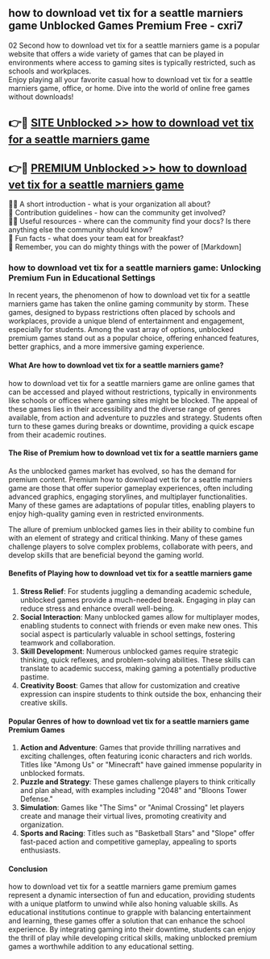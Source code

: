 ## how to download vet tix for a seattle marniers game Unblocked Games Premium Free - cxri7

02 Second how to download vet tix for a seattle marniers game is a popular website that offers a wide variety of games that can be played in environments where access to gaming sites is typically restricted, such as schools and workplaces.  
Enjoy playing all your favorite casual how to download vet tix for a seattle marniers game, office, or home. Dive into the world of online free games without downloads!

## 👉🔴 [SITE Unblocked >> how to download vet tix for a seattle marniers game](http://freeplayer.one?title=how_to_download_vet_tix_for_a_seattle_marniers_game&ref=13D)

## 👉🔴 [PREMIUM Unblocked >> how to download vet tix for a seattle marniers game](http://freeplayer.one?title=how_to_download_vet_tix_for_a_seattle_marniers_game&ref=13D)

🙋‍♀️ A short introduction - what is your organization all about?  
🌈 Contribution guidelines - how can the community get involved?  
👩‍💻 Useful resources - where can the community find your docs? Is there anything else the community should know?  
🍿 Fun facts - what does your team eat for breakfast?  
🧙 Remember, you can do mighty things with the power of [Markdown]

### how to download vet tix for a seattle marniers game: Unlocking Premium Fun in Educational Settings

In recent years, the phenomenon of how to download vet tix for a seattle marniers game has taken the online gaming community by storm. These games, designed to bypass restrictions often placed by schools and workplaces, provide a unique blend of entertainment and engagement, especially for students. Among the vast array of options, unblocked premium games stand out as a popular choice, offering enhanced features, better graphics, and a more immersive gaming experience.

#### What Are how to download vet tix for a seattle marniers game?

how to download vet tix for a seattle marniers game are online games that can be accessed and played without restrictions, typically in environments like schools or offices where gaming sites might be blocked. The appeal of these games lies in their accessibility and the diverse range of genres available, from action and adventure to puzzles and strategy. Students often turn to these games during breaks or downtime, providing a quick escape from their academic routines.

#### The Rise of Premium how to download vet tix for a seattle marniers game

As the unblocked games market has evolved, so has the demand for premium content. Premium how to download vet tix for a seattle marniers game are those that offer superior gameplay experiences, often including advanced graphics, engaging storylines, and multiplayer functionalities. Many of these games are adaptations of popular titles, enabling players to enjoy high-quality gaming even in restricted environments.

The allure of premium unblocked games lies in their ability to combine fun with an element of strategy and critical thinking. Many of these games challenge players to solve complex problems, collaborate with peers, and develop skills that are beneficial beyond the gaming world.

#### Benefits of Playing how to download vet tix for a seattle marniers game

1.  **Stress Relief**: For students juggling a demanding academic schedule, unblocked games provide a much-needed break. Engaging in play can reduce stress and enhance overall well-being.
2.  **Social Interaction**: Many unblocked games allow for multiplayer modes, enabling students to connect with friends or even make new ones. This social aspect is particularly valuable in school settings, fostering teamwork and collaboration.
3.  **Skill Development**: Numerous unblocked games require strategic thinking, quick reflexes, and problem-solving abilities. These skills can translate to academic success, making gaming a potentially productive pastime.
4.  **Creativity Boost**: Games that allow for customization and creative expression can inspire students to think outside the box, enhancing their creative skills.

#### Popular Genres of how to download vet tix for a seattle marniers game Premium Games

1.  **Action and Adventure**: Games that provide thrilling narratives and exciting challenges, often featuring iconic characters and rich worlds. Titles like "Among Us" or "Minecraft" have gained immense popularity in unblocked formats.
2.  **Puzzle and Strategy**: These games challenge players to think critically and plan ahead, with examples including "2048" and "Bloons Tower Defense."
3.  **Simulation**: Games like "The Sims" or "Animal Crossing" let players create and manage their virtual lives, promoting creativity and organization.
4.  **Sports and Racing**: Titles such as "Basketball Stars" and "Slope" offer fast-paced action and competitive gameplay, appealing to sports enthusiasts.

#### Conclusion

how to download vet tix for a seattle marniers game premium games represent a dynamic intersection of fun and education, providing students with a unique platform to unwind while also honing valuable skills. As educational institutions continue to grapple with balancing entertainment and learning, these games offer a solution that can enhance the school experience. By integrating gaming into their downtime, students can enjoy the thrill of play while developing critical skills, making unblocked premium games a worthwhile addition to any educational setting.
